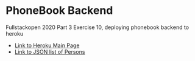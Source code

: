 # PhoneBook Backend 

Fullstackopen 2020 Part 3 Exercise 10, deploying phonebook backend to heroku

- [Link to Heroku Main Page](https://damp-savannah-92704.herokuapp.com/)  
- [Link to JSON list of Persons](https://damp-savannah-92704.herokuapp.com/api/persons)  
